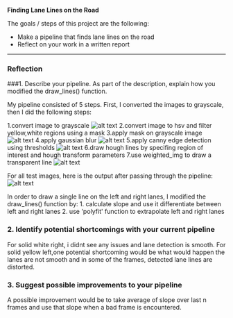 **Finding Lane Lines on the Road**

The goals / steps of this project are the following:
* Make a pipeline that finds lane lines on the road
* Reflect on your work in a written report


[//]: # (Image References)

[image1]: ./test_output/grayscale.png "Grayscale"
[image2]: ./test_output/Hsv_filter.png "mask"
[image3]: ./test_output/Blur_Gray.png "Blur"
[image4]: ./test_output/Canny.png "edge"
[image5]: ./test_output/out_solidWhiteCurve.jpg "test_output"
[image6]: ./test_output/Out.png "All"

---

### Reflection

###1. Describe your pipeline. As part of the description, explain how you modified the draw_lines() function.

My pipeline consisted of 5 steps. First, I converted the images to grayscale, then I did the following steps:

1.convert image to grayscale
![alt text][image1]
2.convert image to hsv and filter yellow,white regions using a mask
3.apply mask on grayscale image
![alt text][image2]
4.apply gaussian blur 
![alt text][image3]
5.apply canny edge detection using thresholds
![alt text][image4]
6.draw hough lines by specifing region of interest and hough transform parameters
7.use weighted_img to draw a transparent line
![alt text][image5]

For all test images, here is the output after passing through the pipeline:
![alt text][image6]

In order to draw a single line on the left and right lanes, I modified the draw_lines() function by:
	1. calculate slope and use it differentiate between left and right lanes
	2. use 'polyfit' function to extrapolate left and right lanes

### 2. Identify potential shortcomings with your current pipeline

For solid white right, i didnt see any issues and lane detection is smooth.
For solid yellow left,one potential shortcoming would be what would happen the lanes are not smooth and in some of the frames, detected lane lines are distorted.

### 3. Suggest possible improvements to your pipeline

A possible improvement would be to take average of slope over last n frames and use that slope when a bad frame is encountered.
